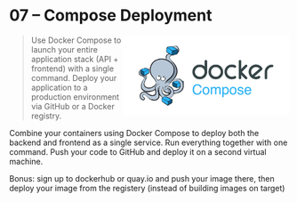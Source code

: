 
# 07 – Compose Deployment

<img src="../../media/docker-compose-octopus.jpg" style="width: 300px" align="right">

> Use Docker Compose to launch your entire application stack (API + frontend) with a single command. Deploy your application to a production environment via GitHub or a Docker registry.

Combine your containers using Docker Compose to deploy both the backend and frontend as a single service. Run everything together with one command. Push your code to GitHub and deploy it on a second virtual machine.

Bonus: sign up to dockerhub or quay.io and push your image there, then deploy your image from the registery (instead of building images on target)
